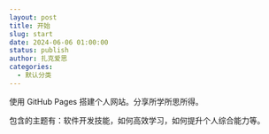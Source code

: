 ```yaml
---
layout: post
title: 开始
slug: start
date: 2024-06-06 01:00:00
status: publish
author: 扎克爱思
categories: 
  - 默认分类
---
```


使用 GitHub Pages 搭建个人网站。分享所学所思所得。

包含的主题有：软件开发技能，如何高效学习，如何提升个人综合能力等。


